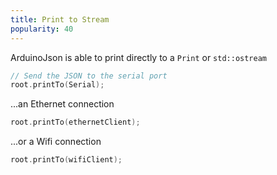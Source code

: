```yaml
---
title: Print to Stream
popularity: 40
---
```


ArduinoJson is able to print directly to a <code>Print</code> or <code>std::ostream</code>

```c++
// Send the JSON to the serial port
root.printTo(Serial);
```

...an Ethernet connection

```c++
root.printTo(ethernetClient);
```

...or a Wifi connection

```c++
root.printTo(wifiClient);
```